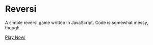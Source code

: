 # Reversi
A simple reversi game written in JavaScript.
Code is somewhat messy, though.

[Play Now!](https://lazy-guy.github.io/reversi/index.html)

